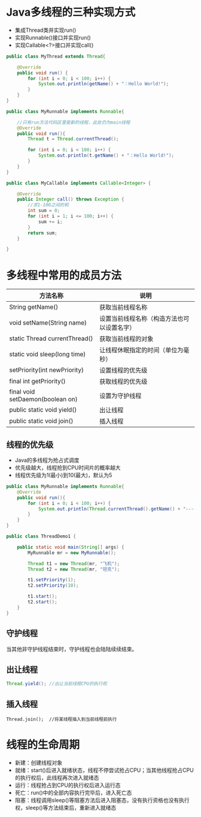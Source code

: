 # Java多线程的三种实现方式

- 集成Thread类并实现run()
- 实现Runnable()接口并实现run()
- 实现Callable<?>接口并实现call()

```java
public class MyThread extends Thread{

    @Override
    public void run() {
        for (int i = 0; i < 100; i++) {
            System.out.println(getName() + "：Hello World!");
        }
    }
}
```

```java
public class MyRunnable implements Runnable{

    //只有run方法代码区里是新的线程，此处仍为main线程
    @Override
    public void run(){
        Thread t = Thread.currentThread();

        for (int i = 0; i < 100; i++) {
            System.out.println(t.getName() + "：Hello World!");
        }
    }
}
```

```java
public class MyCallable implements Callable<Integer> {

    @Override
    public Integer call() throws Exception {
        //求1-100之间的和
        int sum = 0;
        for (int i = 1; i <= 100; i++) {
            sum += i;
        }
        return sum;
    }

}
```



# 多线程中常用的成员方法

| 方法名称                         | 说明                                       |
| -------------------------------- | ------------------------------------------ |
| String getName()                 | 获取当前线程名称                           |
| void setName(String name)        | 设置当前线程名称（构造方法也可以设置名字） |
| static Thread currentThread()    | 获取当前线程的对象                         |
| static void sleep(long time)     | 让线程休眠指定的时间（单位为毫秒）         |
| setPriority(int newPriority)     | 设置线程的优先级                           |
| final int getPriority()          | 获取线程的优先级                           |
| final void setDaemon(boolean on) | 设置为守护线程                             |
| public static void yield()       | 出让线程                                   |
| public static void join()        | 插入线程                                   |



## 线程的优先级

- Java的多线程为抢占式调度
- 优先级越大，线程抢到CPU时间片的概率越大
- 线程优先级为1(最小)到10(最大)，默认为5

```java
public class MyRunnable implements Runnable{
    @Override
    public void run(){
        for (int i = 0; i < 100; i++) {
            System.out.println(Thread.currentThread().getName() + "------" + i);
        }
    }
}
```

```java
public class ThreadDemo1 {

    public static void main(String[] args) {
        MyRunnable mr = new MyRunnable();

        Thread t1 = new Thread(mr, "飞机");
        Thread t2 = new Thread(mr, "坦克");

        t1.setPriority(1);
        t2.setPriority(10);

        t1.start();
        t2.start();
    }
}
```



## 守护线程

当其他非守护线程结束时，守护线程也会陆陆续续结束。



## 出让线程

```java
Thread.yield(); //出让当前线程CPU的执行权
```



## 插入线程

```
Thread.join();	//将某线程插入到当前线程前执行
```



# 线程的生命周期

- 新建：创建线程对象
- 就绪：start()后进入就绪状态，线程不停尝试抢占CPU；当其他线程抢占CPU的执行权后，此线程再次进入就绪态
- 运行：线程抢占到CPU的执行权后进入运行态
- 死亡：run()中的全部内容执行完毕后，进入死亡态
- 阻塞：线程调用sleep()等阻塞方法后进入阻塞态，没有执行资格也没有执行权，sleep()等方法结束后，重新进入就绪态
